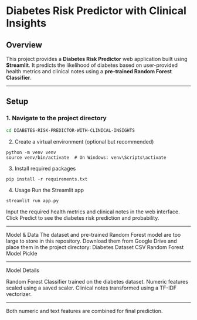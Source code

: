 # Diabetes Risk Predictor with Clinical Insights

## Overview
This project provides a **Diabetes Risk Predictor** web application built using **Streamlit**. It predicts the likelihood of diabetes based on user-provided health metrics and clinical notes using a **pre-trained Random Forest Classifier**.

---

## Setup

### 1. Navigate to the project directory
```bash
cd DIABETES-RISK-PREDICTOR-WITH-CLINICAL-INSIGHTS
```

2. Create a virtual environment (optional but recommended)
```
python -m venv venv
source venv/bin/activate  # On Windows: venv\Scripts\activate

```
3. Install required packages
```
pip install -r requirements.txt

```

4. Usage
Run the Streamlit app

```
streamlit run app.py

```
Input the required health metrics and clinical notes in the web interface.
Click Predict to see the diabetes risk prediction and probability.

----

Model & Data
The dataset and pre-trained Random Forest model are too large to store in this repository. Download them from Google Drive and place them in the project directory:
Diabetes Dataset CSV
Random Forest Model Pickle

---

Model Details

Random Forest Classifier trained on the diabetes dataset.
Numeric features scaled using a saved scaler.
Clinical notes transformed using a TF-IDF vectorizer.

---
Both numeric and text features are combined for final prediction.

